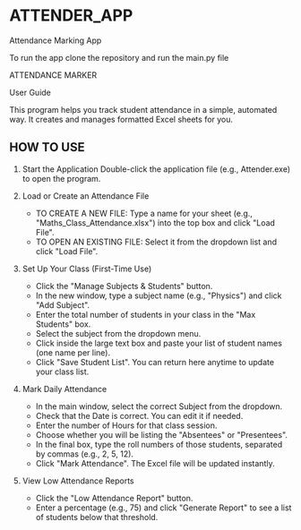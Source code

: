 # ATTENDER_APP
Attendance Marking App

To run the app clone the repository and run the main.py file 



ATTENDANCE MARKER

User Guide

This program helps you track student attendance in a simple, automated way. It creates and manages formatted Excel sheets for you.


HOW TO USE
----------

1. Start the Application
   Double-click the application file (e.g., Attender.exe) to open the program.


2. Load or Create an Attendance File
   - TO CREATE A NEW FILE: Type a name for your sheet (e.g., "Maths_Class_Attendance.xlsx") into the top box and click "Load File".
   - TO OPEN AN EXISTING FILE: Select it from the dropdown list and click "Load File".


3. Set Up Your Class (First-Time Use)
   - Click the "Manage Subjects & Students" button.
   - In the new window, type a subject name (e.g., "Physics") and click "Add Subject".
   - Enter the total number of students in your class in the "Max Students" box.
   - Select the subject from the dropdown menu.
   - Click inside the large text box and paste your list of student names (one name per line).
   - Click "Save Student List". You can return here anytime to update your class list.


4. Mark Daily Attendance
   - In the main window, select the correct Subject from the dropdown.
   - Check that the Date is correct. You can edit it if needed.
   - Enter the number of Hours for that class session.
   - Choose whether you will be listing the "Absentees" or "Presentees".
   - In the final box, type the roll numbers of those students, separated by commas (e.g., 2, 5, 12).
   - Click "Mark Attendance". The Excel file will be updated instantly.


5. View Low Attendance Reports
   - Click the "Low Attendance Report" button.
   - Enter a percentage (e.g., 75) and click "Generate Report" to see a list of students below that threshold.
